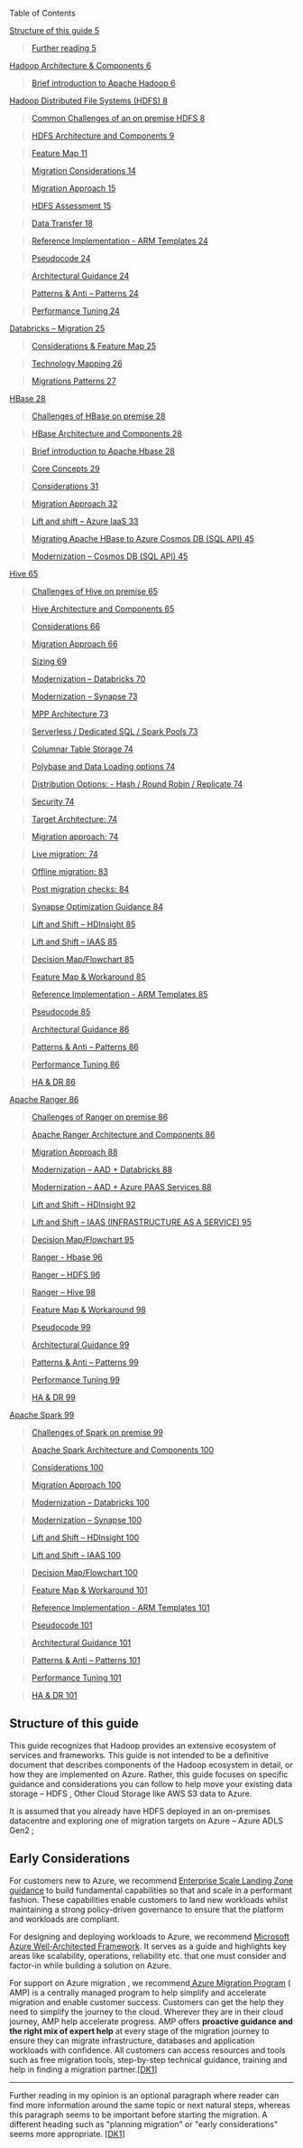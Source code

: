 Table of Contents

[Structure of this guide	5](#_Structure_of_this)

>   [Further reading	5](#_Toc68005895)

[Hadoop Architecture & Components	6](#_Toc68005896)

>   [Brief introduction to Apache Hadoop	6](#_Toc68005897)

[Hadoop Distributed File Systems (HDFS)	8](#_Toc68005898)

>   [Common Challenges of an on premise HDFS	8](#_Toc68005899)

>   [HDFS Architecture and Components	9](#_Toc68005900)

>   [Feature Map	11](#_Toc68005901)

>   [Migration Considerations	14](#_Toc68005902)

>   [Migration Approach	15](#_Toc68005903)

>   [HDFS Assessment	15](#_Toc68005904)

>   [Data Transfer	18](#_Toc68005905)

>   [Reference Implementation - ARM Templates	24](#_Toc68005906)

>   [Pseudocode	24](#_Toc68005907)

>   [Architectural Guidance	24](#_Toc68005908)

>   [Patterns & Anti – Patterns	24](#_Toc68005909)

>   [Performance Tuning	24](#_Toc68005910)

[Databricks – Migration	25](#_Toc68005911)

>   [Considerations & Feature Map	25](#_Toc68005912)

>   [Technology Mapping	26](#_Toc68005913)

>   [Migrations Patterns	27](#_Toc68005914)

[HBase	28](#_Toc68005915)

>   [Challenges of HBase on premise	28](#_Toc68005916)

>   [HBase Architecture and Components	28](#_Toc68005917)

>   [Brief introduction to Apache Hbase	28](#_Toc68005918)

>   [Core Concepts	29](#_Toc68005919)

>   [Considerations	31](#_Toc68005920)

>   [Migration Approach	32](#_Toc68005921)

>   [Lift and shift – Azure IaaS	33](#_Toc68005922)

>   [Migrating Apache HBase to Azure Cosmos DB (SQL API)	45](#_Toc68005923)

>   [Modernization – Cosmos DB (SQL API)	45](#_Toc68005924)

[Hive	65](#_Toc68005925)

>   [Challenges of Hive on premise	65](#_Toc68005926)

>   [Hive Architecture and Components	65](#_Toc68005927)

>   [Considerations	66](#_Toc68005928)

>   [Migration Approach	66](#_Toc68005929)

>   [Sizing	69](#_Toc68005930)

>   [Modernization – Databricks	70](#_Toc68005931)

>   [Modernization – Synapse	73](#_Toc68005932)

>   [MPP Architecture	73](#_Toc68005933)

>   [Serverless / Dedicated SQL / Spark Pools	73](#_Toc68005934)

>   [Columnar Table Storage	74](#_Toc68005935)

>   [Polybase and Data Loading options	74](#_Toc68005936)

>   [Distribution Options: - Hash / Round Robin / Replicate	74](#_Toc68005937)

>   [Security	74](#_Toc68005938)

>   [Target Architecture:	74](#_Toc68005939)

>   [Migration approach:	74](#_Toc68005940)

>   [Live migration:	74](#_Toc68005941)

>   [Offline migration:	83](#_Toc68005942)

>   [Post migration checks:	84](#_Toc68005943)

>   [Synapse Optimization Guidance	84](#_Toc68005944)

>   [Lift and Shift – HDInsight	85](#_Toc68005945)

>   [Lift and Shift – IAAS	85](#_Toc68005946)

>   [Decision Map/Flowchart	85](#_Toc68005947)

>   [Feature Map & Workaround	85](#_Toc68005948)

>   [Reference Implementation - ARM Templates	85](#_Toc68005949)

>   [Pseudocode	85](#_Toc68005950)

>   [Architectural Guidance	86](#_Toc68005951)

>   [Patterns & Anti – Patterns	86](#_Toc68005952)

>   [Performance Tuning	86](#_Toc68005953)

>   [HA & DR	86](#_Toc68005954)

[Apache Ranger	86](#_Toc68005955)

>   [Challenges of Ranger on premise	86](#_Toc68005956)

>   [Apache Ranger Architecture and Components	86](#_Toc68005957)

>   [Migration Approach	88](#_Toc68005958)

>   [Modernization – AAD + Databricks	88](#_Toc68005959)

>   [Modernization – AAD + Azure PAAS Services	88](#_Toc68005960)

>   [Lift and Shift – HDInsight	92](#_Toc68005961)

>   [Lift and Shift – IAAS (INFRASTRUCTURE AS A SERVICE)	95](#_Toc68005962)

>   [Decision Map/Flowchart	95](#_Toc68005963)

>   [Ranger - Hbase	96](#_Toc68005964)

>   [Ranger – HDFS	96](#_Toc68005965)

>   [Ranger – Hive	98](#_Toc68005966)

>   [Feature Map & Workaround	98](#_Toc68005967)

>   [Pseudocode	99](#_Toc68005968)

>   [Architectural Guidance	99](#_Toc68005969)

>   [Patterns & Anti – Patterns	99](#_Toc68005970)

>   [Performance Tuning	99](#_Toc68005971)

>   [HA & DR	99](#_Toc68005972)

[Apache Spark	99](#_Toc68005973)

>   [Challenges of Spark on premise	99](#_Toc68005974)

>   [Apache Spark Architecture and Components	100](#_Toc68005975)

>   [Considerations	100](#_Toc68005976)

>   [Migration Approach	100](#_Toc68005977)

>   [Modernization – Databricks	100](#_Toc68005978)

>   [Modernization – Synapse	100](#_Toc68005979)

>   [Lift and Shift – HDInsight	100](#_Toc68005980)

>   [Lift and Shift – IAAS	100](#_Toc68005981)

>   [Decision Map/Flowchart	100](#_Toc68005982)

>   [Feature Map & Workaround	101](#_Toc68005983)

>   [Reference Implementation - ARM Templates	101](#_Toc68005984)

>   [Pseudocode	101](#_Toc68005985)

>   [Architectural Guidance	101](#_Toc68005986)

>   [Patterns & Anti – Patterns	101](#_Toc68005987)

>   [Performance Tuning	101](#_Toc68005988)

>   [HA & DR	101](#_Toc68005989)


## Structure of this guide

This guide recognizes that Hadoop provides an extensive ecosystem of services and frameworks. This guide is not intended to be a definitive document that describes components of the Hadoop ecosystem in detail, or how they are implemented on Azure. Rather, this guide focuses on specific guidance and considerations you can follow to help move your existing data storage – HDFS , Other Cloud Storage like AWS S3 data to Azure.

It is assumed that you already have HDFS deployed in an on-premises datacentre and exploring one of migration targets on Azure – Azure ADLS Gen2 ;

## Early Considerations

For customers new to Azure, we recommend [Enterprise Scale Landing Zone guidance](https://docs.microsoft.com/azure/cloud-adoption-framework/ready/enterprise-scale/) to build fundamental capabilities so that  and scale in a performant fashion. These capabilities enable customers to land new workloads whilst maintaining a strong policy-driven governance to ensure that the platform and workloads are compliant.

For designing and deploying workloads to Azure, we recommend [Microsoft Azure Well-Architected Framework](https://docs.microsoft.com/azure/architecture/framework/). It serves as a guide and highlights key areas like scalability, operations, reliability etc. that one must consider and factor-in while building a solution on Azure.

For support on Azure migration , we recommend[ Azure Migration Program](https://gearup.microsoft.com/resources/azure-migration-program-overview) ( AMP) is a centrally managed program to help simplify and accelerate migration and enable customer success. Customers can get the help they need to simplify the journey to the cloud. Wherever they are in their cloud journey, AMP help accelerate progress. AMP offers **proactive guidance and the right mix of expert help** at every stage of the migration journey to ensure they can migrate infrastructure, databases and application workloads with confidence. All customers can access resources and tools such as free migration tools, step-by-step technical guidance, training and help in finding a migration partner.[[DK1\]](#_msocom_1) 

------

Further reading in my opinion is an optional paragraph where reader can find more information around the same topic or next natural steps, whereas this paragraph seems to be important before starting the migration. A different heading such as "planning migration" or "early considerations" seems more appropriate.  [[DK1\]](#_msoanchor_1)
